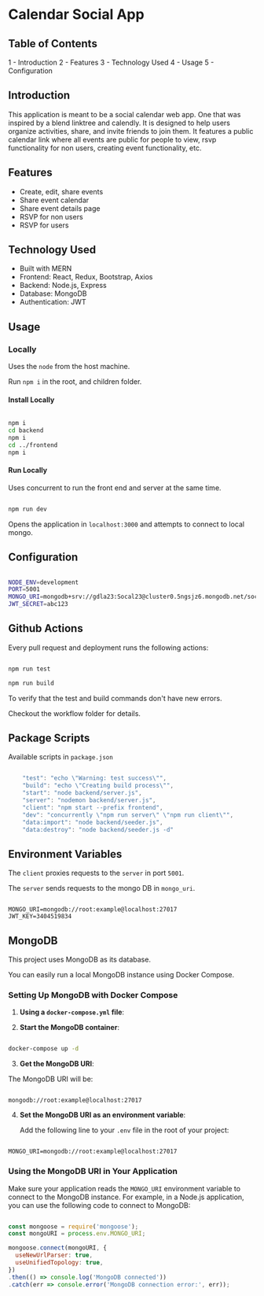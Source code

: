 # Calendar Social App

## Table of Contents

1 - Introduction
2 - Features
3 - Technology Used
4 - Usage
5 - Configuration

## Introduction

This application is meant to be a social calendar web app. One that was inspired
by a blend linktree and calendly. It is designed to help users organize
activities, share, and invite friends to join them. It features a public
calendar link where all events are public for people to view, rsvp functionality
for non users, creating event functionality, etc.

## Features

- Create, edit, share events
- Share event calendar
- Share event details page
- RSVP for non users
- RSVP for users

## Technology Used

- Built with MERN
- Frontend: React, Redux, Bootstrap, Axios
- Backend: Node.js, Express
- Database: MongoDB
- Authentication: JWT

## Usage

### Locally

Uses the `node` from the host machine.

Run `npm i` in the root, and children folder.

#### Install Locally

```bash

npm i
cd backend
npm i
cd ../frontend
npm i
```

#### Run Locally

Uses concurrent to run the front end and server at the same time.

```bash

npm run dev
```

Opens the application in `localhost:3000` and attempts to connect to local mongo.

## Configuration

```bash

NODE_ENV=development
PORT=5001
MONGO_URI=mongodb+srv://gdla23:Socal23@cluster0.5ngsjz6.mongodb.net/socal?retryWrites=true&w=majority
JWT_SECRET=abc123
```

## Github Actions

Every pull request and deployment runs the following actions:

```bash

npm run test

npm run build
```

To verify that the test and build commands don't have new errors.

Checkout the workflow folder for details.

## Package Scripts

Available scripts in `package.json`

```js

    "test": "echo \"Warning: test success\"",
    "build": "echo \"Creating build process\"",
    "start": "node backend/server.js",
    "server": "nodemon backend/server.js",
    "client": "npm start --prefix frontend",
    "dev": "concurrently \"npm run server\" \"npm run client\"",
    "data:import": "node backend/seeder.js",
    "data:destroy": "node backend/seeder.js -d"
```
## Environment Variables

The `client` proxies requests to the `server` in port `5001`.

The `server` sends requests to the mongo DB in `mongo_uri`.

```env

MONGO_URI=mongodb://root:example@localhost:27017
JWT_KEY=3404519834
```

## MongoDB

This project uses MongoDB as its database.

You can easily run a local MongoDB instance using Docker Compose.

### Setting Up MongoDB with Docker Compose

1. **Using a `docker-compose.yml` file**:

2. **Start the MongoDB container**:

```bash

docker-compose up -d
```

3. **Get the MongoDB URI**:

The MongoDB URI will be:

```

mongodb://root:example@localhost:27017
```

4. **Set the MongoDB URI as an environment variable**:

    Add the following line to your `.env` file in the root of your project:

```env

MONGO_URI=mongodb://root:example@localhost:27017
```

### Using the MongoDB URI in Your Application

Make sure your application reads the `MONGO_URI` environment variable to connect to the MongoDB instance. For example, in a Node.js application, you can use the following code to connect to MongoDB:

```javascript

const mongoose = require('mongoose');
const mongoURI = process.env.MONGO_URI;

mongoose.connect(mongoURI, {
  useNewUrlParser: true,
  useUnifiedTopology: true,
})
.then(() => console.log('MongoDB connected'))
.catch(err => console.error('MongoDB connection error:', err));
```
